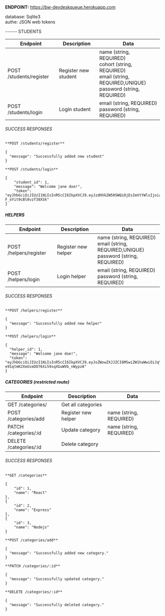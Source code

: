 **ENDPOINT:** https://bw-devdeskqueue.herokuapp.com

database: Sqlite3<br />
authe: JSON web tokens

------ STUDENTS

| Endpoint                | Description          | Data                                                                                                                         |
| ----------------------- | -------------------- | ---------------------------------------------------------------------------------------------------------------------------- |
| POST /students/register | Register new student | name (string, REQUIRED)<br />cohort (string, REQUIRED)<br />email (string, REQUIRED,UNIQUE)<br />password (string, REQUIRED) |
| POST /students/login    | Login student        | email (string, REQUIRED)<br />password (string, REQUIRED)                                                                    |

###### SUCCESS RESPONSES

```
**POST /students/register**

{
  "message": "Successfully added new student"
}

**POST /students/login**

{
    "student_id": 1,
    "message": "Welcome jane doe!",
    "token": "eyJhbGciOiJIUzI1NiIsInR5cCI6IkpXVCJ9.eyJzdHVkZW50SWQiOjEsImVtYWlsIjoiamFuZWRvZTFAbWUuY29tIiwiaWF0IjoxNTk1Mzk0NDA3fQ.xeZrCMBmGKBf7SpPhfB2CMb-F_oYit9cBl0vzf38XSk"
}
```

##### HELPERS

| Endpoint               | Description         | Data                                                                                          |
| ---------------------- | ------------------- | --------------------------------------------------------------------------------------------- |
| POST /helpers/register | Register new helper | name (string, REQUIRED)<br />email (string, REQUIRED,UNIQUE)<br />password (string, REQUIRED) |
| POST /helpers/login    | Login helper        | email (string, REQUIRED)<br />password (string, REQUIRED)                                     |

###### SUCCESS RESPONSES

```
**POST /helpers/register**

{
  "message": "Successfully added new helper"
}

**POST /helpers/login**

{
  "helper_id": 1,
  "message": "Welcome jane doe!",
  "token": "eyJhbGciOiJIUzI1NiIsInR5cCI6IkpXVCJ9.eyJoZWxwZXJJZCI6MSwiZW1haWwiOiJqYW5lZG9lNkBtZS5jb20iLCJpYXQiOjE1OTUzOTU2NTJ9.EszcZ0-e91qtmK2XeUseDO76Xi59sqXGuWVb_nWypz8"
}
```

##### CATEGORIES (restricted route)

| Endpoint               | Description         | Data                    |
| ---------------------- | ------------------- | ----------------------- |
| GET /categories/       | Get all categories  |                         |
| POST /categories/add   | Register new helper | name (string, REQUIRED) |
| PATCH /categories/:id  | Update category     | name (string, REQUIRED) |
| DELETE /categories/:id | Delete category     |                         |

###### SUCCESS RESPONSES

```
**GET /categories**

{
    "id": 1,
    "name": "React"
},
{
    "id": 2,
    "name": "Express"
},
{
    "id": 3,
    "name": "Nodejs"
}

**POST /categories/add**

{
  "message": "Successfully added new category."
}

**PATCH /categories/:id**

{
  "message": "Successfully updated category."
}

**DELETE /categories/:id**

{
  "message": "Successfully deleted category."
}
```

